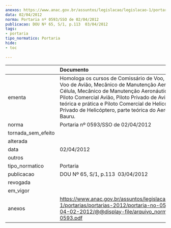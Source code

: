 ```yaml
---
anexos: https://www.anac.gov.br/assuntos/legislacao/legislacao-1/portarias/portarias-2012/portaria-no-0593-sso-de-04-02-2012/@@display-file/arquivo_norma/PA2012-0593.pdf
data: 02/04/2012
norma: Portaria nº 0593/SSO de 02/04/2012
publicacao: DOU Nº 65, S/1, p.113  03/04/2012
tags:
- portaria
tipo_normatico: Portaria
hide: 
- toc 
 
---
```


|                    | Documento                                                                                                                                                                                                                                                                                                                                   |
|:-------------------|:--------------------------------------------------------------------------------------------------------------------------------------------------------------------------------------------------------------------------------------------------------------------------------------------------------------------------------------------|
| ementa             | Homologa os cursos de Comissário de Voo, Instrutor de Voo de Avião, Mecânico de Manutenção Aeronáutica - Célula, Mecânico de Manutenção Aeronáutica - GMP, Piloto Comercial Avião, Piloto Privado de Avião, partes teórica e prática e Piloto Comercial de Helicóptero, Piloto Privado de Helicóptero, parte teórica do Aeroclube de Bauru. |
| norma              | Portaria nº 0593/SSO de 02/04/2012                                                                                                                                                                                                                                                                                                          |
| tornada_sem_efeito |                                                                                                                                                                                                                                                                                                                                             |
| alterada           |                                                                                                                                                                                                                                                                                                                                             |
| data               | 02/04/2012                                                                                                                                                                                                                                                                                                                                  |
| outros             |                                                                                                                                                                                                                                                                                                                                             |
| tipo_normatico     | Portaria                                                                                                                                                                                                                                                                                                                                    |
| publicacao         | DOU Nº 65, S/1, p.113  03/04/2012                                                                                                                                                                                                                                                                                                           |
| revogada           |                                                                                                                                                                                                                                                                                                                                             |
| em_vigor           |                                                                                                                                                                                                                                                                                                                                             |
| anexos             | https://www.anac.gov.br/assuntos/legislacao/legislacao-1/portarias/portarias-2012/portaria-no-0593-sso-de-04-02-2012/@@display-file/arquivo_norma/PA2012-0593.pdf                                                                                                                                                                           |